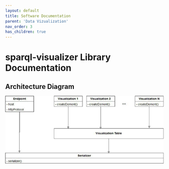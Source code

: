 ```yaml
---
layout: default
title: Software Documentation
parent: 'Data Vizualization'
nav_order: 3
has_children: true
---
```

# sparql-visualizer Library Documentation

## Architecture Diagram
<img src="architecture_diagram.jpg" />
